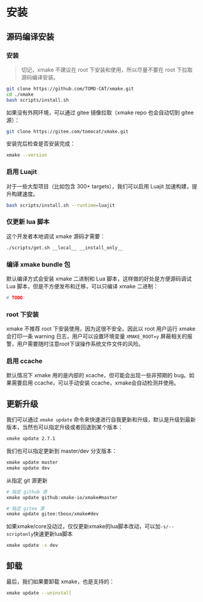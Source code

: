 # 安装

## 源码编译安装

### 安装

> 切记，xmake 不建议在 root 下安装和使用，所以尽量不要在 root 下拉取源码编译安装。

```bash
git clone https://github.com/TOMO-CAT/xmake.git
cd ./xmake
bash scripts/install.sh
```

如果没有外网环境，可以通过 gitee 镜像拉取（xmake repo 也会自动切到 gitee 源）：

```bash
git clone https://gitee.com/tomocat/xmake.git
```

安装完后检查是否安装完成：

```bash
xmake --version
```

### 启用 Luajit

对于一些大型项目（比如包含 300+ targets），我们可以启用 Luajit 加速构建，提升构建速度。

```bash
bash scripts/install.sh --runtime=luajit
```

### 仅更新 lua 脚本

这个开发者本地调试 xmake 源码才需要：

```bash
./scripts/get.sh __local__ __install_only__
```

### 编译 xmake bundle 包

默认编译方式会安装 xmake 二进制和 Lua 脚本，这样做的好处是方便源码调试 Lua 脚本，但是不方便发布和迁移，可以只编译 xmake 二进制：

```bash
# TODO:
```

### root 下安装

xmake 不推荐 root 下安装使用，因为这很不安全。因此以 root 用户运行 xmake 会打印一条 warning 日志，用户可以设置环境变量 `XMAKE_ROOT=y` 屏蔽相关的报警，用户需要随时注意root下误操作系统文件文件的风险。

### 启用 ccache

默认情况下 xmake 用的是内部的 xcache，但可能会出现一些非预期的 bug。如果需要启用 ccache，可以手动安装 ccache，xmake会自动检测并使用。

## 更新升级

我们可以通过 `xmake update` 命令来快速进行自我更新和升级，默认是升级到最新版本，当然也可以指定升级或者回退到某个版本：

```bash
xmake update 2.7.1
```

我们也可以指定更新到 master/dev 分支版本：

```bash
xmake update master
xmake update dev
```

从指定 git 源更新

```bash
# 指定 github 源
xmake update github:xmake-io/xmake#master

# 指定 gitee 源
xmake update gitee:tboox/xmake#dev
```

如果xmake/core没动过，仅仅更新xmake的lua脚本改动，可以加`-s/--scriptonly`快速更新lua脚本

```bash
xmake update -s dev
```

## 卸载

最后，我们如果要卸载 xmake，也是支持的：

```bash
xmake update --uninstall
```
